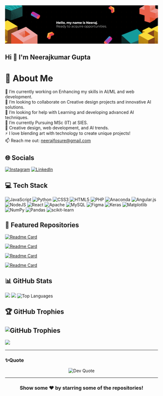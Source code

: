 ![logo](https://github.com/neeraj24kumar/neeraj24kumar/blob/main/Blue%20Minimalist%20Graphic%20Designer%20LinkedIn%20Banner.png)
## Hi 👋 I'm Neerajkumar Gupta

# 💫 About Me
🔭 I’m currently working on Enhancing my skills in AI/ML and web development.  <br>👯 I’m looking to collaborate on Creative design projects and innovative AI solutions.  <br>🤝 I’m looking for help with Learning and developing advanced AI techniques.  <br>🌱 I’m currently Pursuing MSc (IT) at SIES.  <br>💬 Creative design, web development, and AI trends.  <br>⚡ I love blending art with technology to create unique projects! <br> 📫 Reach me out: neerajfosure@gmail.com


## 🌐 Socials
[![Instagram](https://img.shields.io/badge/Instagram-%23E4405F.svg?logo=Instagram&logoColor=white)](https://instagram.com/neerajgupta1523) [![LinkedIn](https://img.shields.io/badge/LinkedIn-%230077B5.svg?logo=linkedin&logoColor=white)](https://linkedin.com/in/www.linkedin.com/in/neeraj-kumargupta) 

## 💻 Tech Stack
![JavaScript](https://img.shields.io/badge/javascript-%23323330.svg?style=for-the-badge&logo=javascript&logoColor=%23F7DF1E) ![Python](https://img.shields.io/badge/python-3670A0?style=for-the-badge&logo=python&logoColor=ffdd54) ![CSS3](https://img.shields.io/badge/css3-%231572B6.svg?style=for-the-badge&logo=css3&logoColor=white) ![HTML5](https://img.shields.io/badge/html5-%23E34F26.svg?style=for-the-badge&logo=html5&logoColor=white) ![PHP](https://img.shields.io/badge/php-%23777BB4.svg?style=for-the-badge&logo=php&logoColor=white) ![Anaconda](https://img.shields.io/badge/Anaconda-%2344A833.svg?style=for-the-badge&logo=anaconda&logoColor=white) ![Angular.js](https://img.shields.io/badge/angular.js-%23E23237.svg?style=for-the-badge&logo=angularjs&logoColor=white) ![NodeJS](https://img.shields.io/badge/node.js-6DA55F?style=for-the-badge&logo=node.js&logoColor=white) ![React](https://img.shields.io/badge/react-%2320232a.svg?style=for-the-badge&logo=react&logoColor=%2361DAFB) ![Apache](https://img.shields.io/badge/apache-%23D42029.svg?style=for-the-badge&logo=apache&logoColor=white) ![MySQL](https://img.shields.io/badge/mysql-4479A1.svg?style=for-the-badge&logo=mysql&logoColor=white) ![Figma](https://img.shields.io/badge/figma-%23F24E1E.svg?style=for-the-badge&logo=figma&logoColor=white) ![Keras](https://img.shields.io/badge/Keras-%23D00000.svg?style=for-the-badge&logo=Keras&logoColor=white) ![Matplotlib](https://img.shields.io/badge/Matplotlib-%23ffffff.svg?style=for-the-badge&logo=Matplotlib&logoColor=black) ![NumPy](https://img.shields.io/badge/numpy-%23013243.svg?style=for-the-badge&logo=numpy&logoColor=white) ![Pandas](https://img.shields.io/badge/pandas-%23150458.svg?style=for-the-badge&logo=pandas&logoColor=white) ![scikit-learn](https://img.shields.io/badge/scikit--learn-%23F7931E.svg?style=for-the-badge&logo=scikit-learn&logoColor=white)

## 📌 Featured Repositories
[![Readme Card](https://github-readme-stats.vercel.app/api/pin/?username=neeraj24kumar&repo=Computer-Vision-Techniques-with-Ultralytics-YOLO&theme=highcontrast)](https://github.com/neeraj24kumar/Computer-Vision-Techniques-with-Ultralytics-YOLO)

[![Readme Card](https://github-readme-stats.vercel.app/api/pin/?username=neeraj24kumar&repo=Gesture-Controlled-Media-Player-MediaPipe&theme=highcontrast)](https://github.com/neeraj24kumar/Gesture-Controlled-Media-Player-MediaPipe)

[![Readme Card](https://github-readme-stats.vercel.app/api/pin/?username=neeraj24kumar&repo=Air-Canvas-MediaPipe&theme=highcontrast)](https://github.com/neeraj24kumar/Air-Canvas-MediaPipe)

[![Readme Card](https://github-readme-stats.vercel.app/api/pin/?username=neeraj24kumar&repo=NLP-for-Devnagari&theme=highcontrast)](https://github.com/neeraj24kumar/NLP-for-Devnagari)

## 📊 GitHub Stats
![](https://github-readme-stats.vercel.app/api?username=neeraj24kumar&theme=merko&hide_border=false&include_all_commits=true&count_private=false)
![](https://github-readme-streak-stats.herokuapp.com/?user=neeraj24kumar&theme=merko&hide_border=false)
![Top Languages](https://github-readme-stats.vercel.app/api/top-langs/?username=neeraj24kumar&theme=merko&hide_border=false&include_all_commits=true&count_private=false&layout=compact)

## 🏆 GitHub Trophies
![GitHub Trophies](https://github-profile-trophy.vercel.app/?username=neeraj24kumar&theme=darkhub&no-frame=true&no-bg=false&margin-w=4)
---
[![](https://visitcount.itsvg.in/api?id=neeraj24kumar&icon=0&color=0)](https://visitcount.itsvg.in)

<hr>
<h3 align="left">✨Quote</h3>
<p align="center">
  <img src="https://quotes-github-readme.vercel.app/api?type=horizontal&theme=dark" alt="Dev Quote" />
</p>
<hr>
<div align="center">

### Show some ❤️ by starring some of the repositories!

</div>

<!-- Proudly created with GPRM ( https://gprm.itsvg.in ) -->
